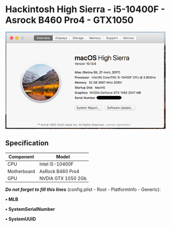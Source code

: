# Hackintosh High Sierra - i5-10400F - Asrock B460 Pro4 - GTX1050

![SystemInfo Screenshot](https://github.com/malib00/Hackintosh-High-Sierra-i5-10400F-B460-GTX1050/blob/main/systemInfo.png?raw=true)

## Specification
| **Component** | **Model** |
| ------------- | --------- |
| CPU | Intel i5-10400F |
| Motherboard | AsRock B460 Pro4 |
| GPU | NVDIA GTX 1050 2Gb |

***Do not forget to fill this lines*** (config.plist - Root - PlatformInfo - Generic):

**• MLB**

**• SystemSerialNumber**

**• SystemUUID**
